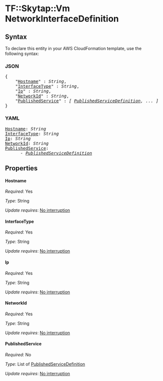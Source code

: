 # TF::Skytap::Vm NetworkInterfaceDefinition

## Syntax

To declare this entity in your AWS CloudFormation template, use the following syntax:

### JSON

<pre>
{
    "<a href="#hostname" title="Hostname">Hostname</a>" : <i>String</i>,
    "<a href="#interfacetype" title="InterfaceType">InterfaceType</a>" : <i>String</i>,
    "<a href="#ip" title="Ip">Ip</a>" : <i>String</i>,
    "<a href="#networkid" title="NetworkId">NetworkId</a>" : <i>String</i>,
    "<a href="#publishedservice" title="PublishedService">PublishedService</a>" : <i>[ <a href="publishedservicedefinition.md">PublishedServiceDefinition</a>, ... ]</i>
}
</pre>

### YAML

<pre>
<a href="#hostname" title="Hostname">Hostname</a>: <i>String</i>
<a href="#interfacetype" title="InterfaceType">InterfaceType</a>: <i>String</i>
<a href="#ip" title="Ip">Ip</a>: <i>String</i>
<a href="#networkid" title="NetworkId">NetworkId</a>: <i>String</i>
<a href="#publishedservice" title="PublishedService">PublishedService</a>: <i>
      - <a href="publishedservicedefinition.md">PublishedServiceDefinition</a></i>
</pre>

## Properties

#### Hostname

_Required_: Yes

_Type_: String

_Update requires_: [No interruption](https://docs.aws.amazon.com/AWSCloudFormation/latest/UserGuide/using-cfn-updating-stacks-update-behaviors.html#update-no-interrupt)

#### InterfaceType

_Required_: Yes

_Type_: String

_Update requires_: [No interruption](https://docs.aws.amazon.com/AWSCloudFormation/latest/UserGuide/using-cfn-updating-stacks-update-behaviors.html#update-no-interrupt)

#### Ip

_Required_: Yes

_Type_: String

_Update requires_: [No interruption](https://docs.aws.amazon.com/AWSCloudFormation/latest/UserGuide/using-cfn-updating-stacks-update-behaviors.html#update-no-interrupt)

#### NetworkId

_Required_: Yes

_Type_: String

_Update requires_: [No interruption](https://docs.aws.amazon.com/AWSCloudFormation/latest/UserGuide/using-cfn-updating-stacks-update-behaviors.html#update-no-interrupt)

#### PublishedService

_Required_: No

_Type_: List of <a href="publishedservicedefinition.md">PublishedServiceDefinition</a>

_Update requires_: [No interruption](https://docs.aws.amazon.com/AWSCloudFormation/latest/UserGuide/using-cfn-updating-stacks-update-behaviors.html#update-no-interrupt)


